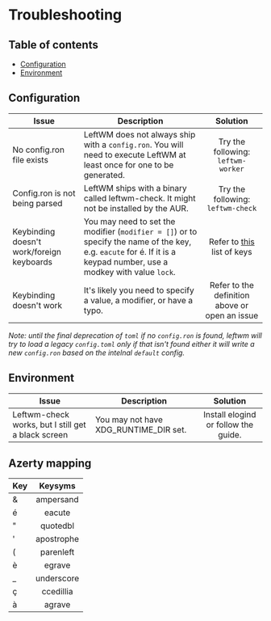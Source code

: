 # Troubleshooting
## Table of contents

- [Configuration](#configuration)
- [Environment](#environment)

## Configuration
| Issue | Description | Solution |
|-|-|:-:|
| No config.ron file exists | LeftWM does not always ship with a `config.ron`. You will need to execute LeftWM at least once for one to be generated. | Try the following: ``` leftwm-worker ``` |
| Config.ron is not being parsed | LeftWM ships with a binary called leftwm-check. It might not be installed by the AUR. | Try the following: ``` leftwm-check ``` |
| Keybinding doesn't work/foreign keyboards | You may need to set the modifier (`modifier = []`) or to specify the name of the key, e.g. `eacute` for é. If it is a keypad number, use a modkey with value `lock`.| Refer to [this](https://github.com/leftwm/leftwm/blob/master/leftwm-core/src/utils/xkeysym_lookup.rs) list of keys |
| Keybinding doesn't work | It's likely you need to specify a value, a modifier, or have a typo. | Refer to the definition above or open an issue |

*Note: until the final deprecation of `toml` if no `config.ron` is found, leftwm will try to load a legacy `config.toml` only if that isn't found either it will write a new `config.ron` based on the intelnal `default` config.*

## Environment
| Issue | Description | Solution |
|-|-|:-:|
| Leftwm-check works, but I still get a black screen | You may not have XDG_RUNTIME_DIR set. | Install elogind or follow the guide. |

## Azerty mapping
| Key | Keysyms |
|-|:-:|
| & | ampersand |
| é | eacute |
| " | quotedbl |
| ' | apostrophe |
| ( | parenleft |
| è | egrave |
| _ | underscore |
| ç | ccedillia |
| à | agrave |
